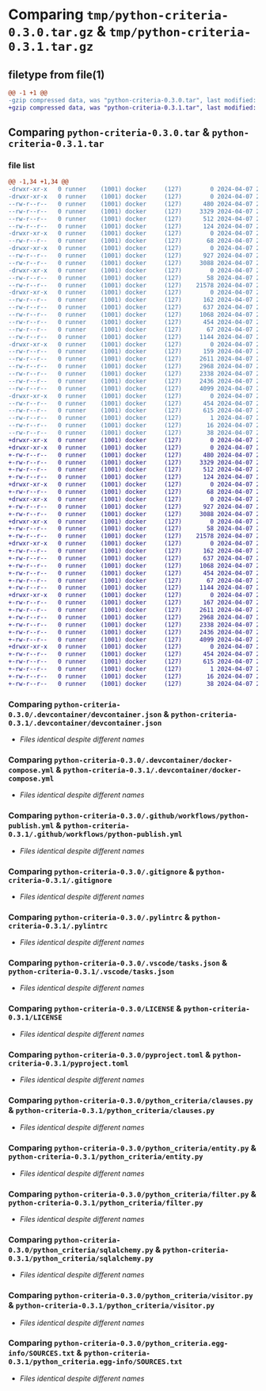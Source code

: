 # Comparing `tmp/python-criteria-0.3.0.tar.gz` & `tmp/python-criteria-0.3.1.tar.gz`

## filetype from file(1)

```diff
@@ -1 +1 @@
-gzip compressed data, was "python-criteria-0.3.0.tar", last modified: Sun Apr  7 20:02:19 2024, max compression
+gzip compressed data, was "python-criteria-0.3.1.tar", last modified: Sun Apr  7 20:03:56 2024, max compression
```

## Comparing `python-criteria-0.3.0.tar` & `python-criteria-0.3.1.tar`

### file list

```diff
@@ -1,34 +1,34 @@
-drwxr-xr-x   0 runner    (1001) docker     (127)        0 2024-04-07 20:02:18.997606 python-criteria-0.3.0/
-drwxr-xr-x   0 runner    (1001) docker     (127)        0 2024-04-07 20:02:18.997606 python-criteria-0.3.0/.devcontainer/
--rw-r--r--   0 runner    (1001) docker     (127)      480 2024-04-07 20:02:14.000000 python-criteria-0.3.0/.devcontainer/Dockerfile
--rw-r--r--   0 runner    (1001) docker     (127)     3329 2024-04-07 20:02:14.000000 python-criteria-0.3.0/.devcontainer/devcontainer.json
--rw-r--r--   0 runner    (1001) docker     (127)      512 2024-04-07 20:02:14.000000 python-criteria-0.3.0/.devcontainer/docker-compose.yml
--rw-r--r--   0 runner    (1001) docker     (127)      124 2024-04-07 20:02:14.000000 python-criteria-0.3.0/.devcontainer/postCreateCommand.sh
-drwxr-xr-x   0 runner    (1001) docker     (127)        0 2024-04-07 20:02:18.997606 python-criteria-0.3.0/.github/
--rw-r--r--   0 runner    (1001) docker     (127)       68 2024-04-07 20:02:14.000000 python-criteria-0.3.0/.github/CODEOWNERS
-drwxr-xr-x   0 runner    (1001) docker     (127)        0 2024-04-07 20:02:18.997606 python-criteria-0.3.0/.github/workflows/
--rw-r--r--   0 runner    (1001) docker     (127)      927 2024-04-07 20:02:14.000000 python-criteria-0.3.0/.github/workflows/python-publish.yml
--rw-r--r--   0 runner    (1001) docker     (127)     3088 2024-04-07 20:02:14.000000 python-criteria-0.3.0/.gitignore
-drwxr-xr-x   0 runner    (1001) docker     (127)        0 2024-04-07 20:02:18.997606 python-criteria-0.3.0/.husky/
--rw-r--r--   0 runner    (1001) docker     (127)       58 2024-04-07 20:02:14.000000 python-criteria-0.3.0/.husky/pre-commit
--rw-r--r--   0 runner    (1001) docker     (127)    21578 2024-04-07 20:02:14.000000 python-criteria-0.3.0/.pylintrc
-drwxr-xr-x   0 runner    (1001) docker     (127)        0 2024-04-07 20:02:18.997606 python-criteria-0.3.0/.vscode/
--rw-r--r--   0 runner    (1001) docker     (127)      162 2024-04-07 20:02:14.000000 python-criteria-0.3.0/.vscode/extensions.json
--rw-r--r--   0 runner    (1001) docker     (127)      637 2024-04-07 20:02:14.000000 python-criteria-0.3.0/.vscode/tasks.json
--rw-r--r--   0 runner    (1001) docker     (127)     1068 2024-04-07 20:02:14.000000 python-criteria-0.3.0/LICENSE
--rw-r--r--   0 runner    (1001) docker     (127)      454 2024-04-07 20:02:18.997606 python-criteria-0.3.0/PKG-INFO
--rw-r--r--   0 runner    (1001) docker     (127)       67 2024-04-07 20:02:14.000000 python-criteria-0.3.0/README.md
--rw-r--r--   0 runner    (1001) docker     (127)     1144 2024-04-07 20:02:14.000000 python-criteria-0.3.0/pyproject.toml
-drwxr-xr-x   0 runner    (1001) docker     (127)        0 2024-04-07 20:02:18.997606 python-criteria-0.3.0/python_criteria/
--rw-r--r--   0 runner    (1001) docker     (127)      159 2024-04-07 20:02:14.000000 python-criteria-0.3.0/python_criteria/__init__.py
--rw-r--r--   0 runner    (1001) docker     (127)     2611 2024-04-07 20:02:14.000000 python-criteria-0.3.0/python_criteria/clauses.py
--rw-r--r--   0 runner    (1001) docker     (127)     2968 2024-04-07 20:02:14.000000 python-criteria-0.3.0/python_criteria/entity.py
--rw-r--r--   0 runner    (1001) docker     (127)     2338 2024-04-07 20:02:14.000000 python-criteria-0.3.0/python_criteria/filter.py
--rw-r--r--   0 runner    (1001) docker     (127)     2436 2024-04-07 20:02:14.000000 python-criteria-0.3.0/python_criteria/sqlalchemy.py
--rw-r--r--   0 runner    (1001) docker     (127)     4099 2024-04-07 20:02:14.000000 python-criteria-0.3.0/python_criteria/visitor.py
-drwxr-xr-x   0 runner    (1001) docker     (127)        0 2024-04-07 20:02:18.997606 python-criteria-0.3.0/python_criteria.egg-info/
--rw-r--r--   0 runner    (1001) docker     (127)      454 2024-04-07 20:02:18.000000 python-criteria-0.3.0/python_criteria.egg-info/PKG-INFO
--rw-r--r--   0 runner    (1001) docker     (127)      615 2024-04-07 20:02:18.000000 python-criteria-0.3.0/python_criteria.egg-info/SOURCES.txt
--rw-r--r--   0 runner    (1001) docker     (127)        1 2024-04-07 20:02:18.000000 python-criteria-0.3.0/python_criteria.egg-info/dependency_links.txt
--rw-r--r--   0 runner    (1001) docker     (127)       16 2024-04-07 20:02:18.000000 python-criteria-0.3.0/python_criteria.egg-info/top_level.txt
--rw-r--r--   0 runner    (1001) docker     (127)       38 2024-04-07 20:02:18.997606 python-criteria-0.3.0/setup.cfg
+drwxr-xr-x   0 runner    (1001) docker     (127)        0 2024-04-07 20:03:56.156014 python-criteria-0.3.1/
+drwxr-xr-x   0 runner    (1001) docker     (127)        0 2024-04-07 20:03:56.156014 python-criteria-0.3.1/.devcontainer/
+-rw-r--r--   0 runner    (1001) docker     (127)      480 2024-04-07 20:03:52.000000 python-criteria-0.3.1/.devcontainer/Dockerfile
+-rw-r--r--   0 runner    (1001) docker     (127)     3329 2024-04-07 20:03:52.000000 python-criteria-0.3.1/.devcontainer/devcontainer.json
+-rw-r--r--   0 runner    (1001) docker     (127)      512 2024-04-07 20:03:52.000000 python-criteria-0.3.1/.devcontainer/docker-compose.yml
+-rw-r--r--   0 runner    (1001) docker     (127)      124 2024-04-07 20:03:52.000000 python-criteria-0.3.1/.devcontainer/postCreateCommand.sh
+drwxr-xr-x   0 runner    (1001) docker     (127)        0 2024-04-07 20:03:56.156014 python-criteria-0.3.1/.github/
+-rw-r--r--   0 runner    (1001) docker     (127)       68 2024-04-07 20:03:52.000000 python-criteria-0.3.1/.github/CODEOWNERS
+drwxr-xr-x   0 runner    (1001) docker     (127)        0 2024-04-07 20:03:56.156014 python-criteria-0.3.1/.github/workflows/
+-rw-r--r--   0 runner    (1001) docker     (127)      927 2024-04-07 20:03:52.000000 python-criteria-0.3.1/.github/workflows/python-publish.yml
+-rw-r--r--   0 runner    (1001) docker     (127)     3088 2024-04-07 20:03:52.000000 python-criteria-0.3.1/.gitignore
+drwxr-xr-x   0 runner    (1001) docker     (127)        0 2024-04-07 20:03:56.156014 python-criteria-0.3.1/.husky/
+-rw-r--r--   0 runner    (1001) docker     (127)       58 2024-04-07 20:03:52.000000 python-criteria-0.3.1/.husky/pre-commit
+-rw-r--r--   0 runner    (1001) docker     (127)    21578 2024-04-07 20:03:52.000000 python-criteria-0.3.1/.pylintrc
+drwxr-xr-x   0 runner    (1001) docker     (127)        0 2024-04-07 20:03:56.156014 python-criteria-0.3.1/.vscode/
+-rw-r--r--   0 runner    (1001) docker     (127)      162 2024-04-07 20:03:52.000000 python-criteria-0.3.1/.vscode/extensions.json
+-rw-r--r--   0 runner    (1001) docker     (127)      637 2024-04-07 20:03:52.000000 python-criteria-0.3.1/.vscode/tasks.json
+-rw-r--r--   0 runner    (1001) docker     (127)     1068 2024-04-07 20:03:52.000000 python-criteria-0.3.1/LICENSE
+-rw-r--r--   0 runner    (1001) docker     (127)      454 2024-04-07 20:03:56.156014 python-criteria-0.3.1/PKG-INFO
+-rw-r--r--   0 runner    (1001) docker     (127)       67 2024-04-07 20:03:52.000000 python-criteria-0.3.1/README.md
+-rw-r--r--   0 runner    (1001) docker     (127)     1144 2024-04-07 20:03:52.000000 python-criteria-0.3.1/pyproject.toml
+drwxr-xr-x   0 runner    (1001) docker     (127)        0 2024-04-07 20:03:56.156014 python-criteria-0.3.1/python_criteria/
+-rw-r--r--   0 runner    (1001) docker     (127)      167 2024-04-07 20:03:52.000000 python-criteria-0.3.1/python_criteria/__init__.py
+-rw-r--r--   0 runner    (1001) docker     (127)     2611 2024-04-07 20:03:52.000000 python-criteria-0.3.1/python_criteria/clauses.py
+-rw-r--r--   0 runner    (1001) docker     (127)     2968 2024-04-07 20:03:52.000000 python-criteria-0.3.1/python_criteria/entity.py
+-rw-r--r--   0 runner    (1001) docker     (127)     2338 2024-04-07 20:03:52.000000 python-criteria-0.3.1/python_criteria/filter.py
+-rw-r--r--   0 runner    (1001) docker     (127)     2436 2024-04-07 20:03:52.000000 python-criteria-0.3.1/python_criteria/sqlalchemy.py
+-rw-r--r--   0 runner    (1001) docker     (127)     4099 2024-04-07 20:03:52.000000 python-criteria-0.3.1/python_criteria/visitor.py
+drwxr-xr-x   0 runner    (1001) docker     (127)        0 2024-04-07 20:03:56.156014 python-criteria-0.3.1/python_criteria.egg-info/
+-rw-r--r--   0 runner    (1001) docker     (127)      454 2024-04-07 20:03:56.000000 python-criteria-0.3.1/python_criteria.egg-info/PKG-INFO
+-rw-r--r--   0 runner    (1001) docker     (127)      615 2024-04-07 20:03:56.000000 python-criteria-0.3.1/python_criteria.egg-info/SOURCES.txt
+-rw-r--r--   0 runner    (1001) docker     (127)        1 2024-04-07 20:03:56.000000 python-criteria-0.3.1/python_criteria.egg-info/dependency_links.txt
+-rw-r--r--   0 runner    (1001) docker     (127)       16 2024-04-07 20:03:56.000000 python-criteria-0.3.1/python_criteria.egg-info/top_level.txt
+-rw-r--r--   0 runner    (1001) docker     (127)       38 2024-04-07 20:03:56.156014 python-criteria-0.3.1/setup.cfg
```

### Comparing `python-criteria-0.3.0/.devcontainer/devcontainer.json` & `python-criteria-0.3.1/.devcontainer/devcontainer.json`

 * *Files identical despite different names*

### Comparing `python-criteria-0.3.0/.devcontainer/docker-compose.yml` & `python-criteria-0.3.1/.devcontainer/docker-compose.yml`

 * *Files identical despite different names*

### Comparing `python-criteria-0.3.0/.github/workflows/python-publish.yml` & `python-criteria-0.3.1/.github/workflows/python-publish.yml`

 * *Files identical despite different names*

### Comparing `python-criteria-0.3.0/.gitignore` & `python-criteria-0.3.1/.gitignore`

 * *Files identical despite different names*

### Comparing `python-criteria-0.3.0/.pylintrc` & `python-criteria-0.3.1/.pylintrc`

 * *Files identical despite different names*

### Comparing `python-criteria-0.3.0/.vscode/tasks.json` & `python-criteria-0.3.1/.vscode/tasks.json`

 * *Files identical despite different names*

### Comparing `python-criteria-0.3.0/LICENSE` & `python-criteria-0.3.1/LICENSE`

 * *Files identical despite different names*

### Comparing `python-criteria-0.3.0/pyproject.toml` & `python-criteria-0.3.1/pyproject.toml`

 * *Files identical despite different names*

### Comparing `python-criteria-0.3.0/python_criteria/clauses.py` & `python-criteria-0.3.1/python_criteria/clauses.py`

 * *Files identical despite different names*

### Comparing `python-criteria-0.3.0/python_criteria/entity.py` & `python-criteria-0.3.1/python_criteria/entity.py`

 * *Files identical despite different names*

### Comparing `python-criteria-0.3.0/python_criteria/filter.py` & `python-criteria-0.3.1/python_criteria/filter.py`

 * *Files identical despite different names*

### Comparing `python-criteria-0.3.0/python_criteria/sqlalchemy.py` & `python-criteria-0.3.1/python_criteria/sqlalchemy.py`

 * *Files identical despite different names*

### Comparing `python-criteria-0.3.0/python_criteria/visitor.py` & `python-criteria-0.3.1/python_criteria/visitor.py`

 * *Files identical despite different names*

### Comparing `python-criteria-0.3.0/python_criteria.egg-info/SOURCES.txt` & `python-criteria-0.3.1/python_criteria.egg-info/SOURCES.txt`

 * *Files identical despite different names*

